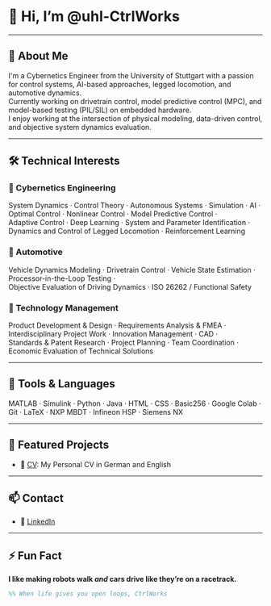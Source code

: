 # 👋 Hi, I’m @uhl-CtrlWorks

---

## 🚀 About Me

I'm a Cybernetics Engineer from the University of Stuttgart with a passion for control systems, AI-based approaches, legged locomotion, and automotive dynamics.  
Currently working on drivetrain control, model predictive control (MPC), and model-based testing (PIL/SIL) on embedded hardware.  
I enjoy working at the intersection of physical modeling, data-driven control, and objective system dynamics evaluation.

---

## 🛠️ Technical Interests

### 🔧 Cybernetics Engineering  
System Dynamics · Control Theory · Autonomous Systems · Simulation · AI · Optimal Control · Nonlinear Control · Model Predictive Control ·  
Adaptive Control · Deep Learning · System and Parameter Identification · Dynamics and Control of Legged Locomotion · Reinforcement Learning

### 🚗 Automotive  
Vehicle Dynamics Modeling · Drivetrain Control · Vehicle State Estimation · Processor-in-the-Loop Testing ·  
Objective Evaluation of Driving Dynamics · ISO 26262 / Functional Safety 

### 🧩 Technology Management  
Product Development & Design · Requirements Analysis & FMEA · Interdisciplinary Project Work · Innovation Management · CAD ·  
Standards & Patent Research · Project Planning · Team Coordination · Economic Evaluation of Technical Solutions

---

## 🧰 Tools & Languages  
MATLAB · Simulink · Python · Java · HTML · CSS · Basic256 · Google Colab · Git · LaTeX · NXP MBDT · Infineon HSP · Siemens NX

---

## 📂 Featured Projects  
- 🔧 [CV](https://github.com/users/uhl-CtrlWorks/projects/1): My Personal CV in German and English

---

## 📫 Contact  
- 💼 [LinkedIn](https://www.linkedin.com/in/ramón-tamino-uhl-a79105201)  

---

## ⚡ Fun Fact  
**I like making robots walk *and* cars drive like they’re on a racetrack.**  

```matlab
%% When life gives you open loops, CtrlWorks
